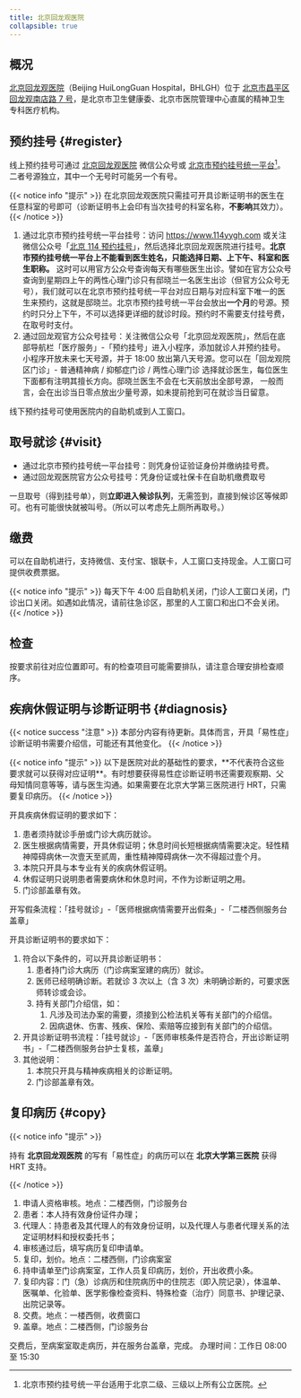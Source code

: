 ```yaml
---
title: 北京回龙观医院
collapsible: true
---
```


## 概况

[北京回龙观医院](https://bhlgh.com)（Beijing HuiLongGuan Hospital，BHLGH）位于 [北京市昌平区回龙观南店路 7 号](https://amap.com/place/B000A0989A)，是北京市卫生健康委、北京市医院管理中心直属的精神卫生专科医疗机构。

## 预约挂号 {#register}

线上预约挂号可通过 [北京回龙观医院](weixin://bjhlgyy62715511) 微信公众号或 [北京市预约挂号统一平台](https://www.114yygh.com)[^1]。二者号源独立，其中一个无号时可能另一个有号。

{{< notice info "提示" >}}
在北京回龙观医院只需挂可开具诊断证明书的医生在任意科室的号即可（诊断证明书上会印有当次挂号的科室名称，**不影响**其效力）。
{{< /notice >}}

1. 通过北京市预约挂号统一平台挂号：访问 <https://www.114yygh.com> 或关注微信公众号「[北京 114 预约挂号](weixin://beijing114guahao)」，然后选择北京回龙观医院进行挂号。**北京市预约挂号统一平台上不能看到医生姓名，只能选择日期、上下午、科室和医生职称。** 这时可以用官方公众号查询每天有哪些医生出诊。譬如在官方公众号查询到星期四上午的两性心理门诊只有邸晓兰一名医生出诊（但官方公众号无号），我们就可以在北京市预约挂号统一平台对应日期与对应科室下唯一的医生来预约，这就是邸晓兰。北京市预约挂号统一平台会放出**一个月**的号源。预约时只分上下午，不可以选择更详细的就诊时段。预约时不需要支付挂号费，在取号时支付。
2. 通过回龙观官方公众号挂号：关注微信公众号「北京回龙观医院」，然后在底部导航栏「医疗服务」-「预约挂号」进入小程序，添加就诊人并预约挂号。小程序开放未来七天号源，并于 18:00 放出第八天号源。您可以在「回龙观院区门诊」- 普通精神病 / 抑郁症门诊 / 两性心理门诊 选择就诊医生，每位医生下面都有注明其擅长方向。邸晓兰医生不会在七天前放出全部号源， 一般而言，会在出诊当日零点放出少量号源，如未提前抢到可在就诊当日留意。

线下预约挂号可使用医院内的自助机或到人工窗口。

## 取号就诊 {#visit}


- 通过北京市预约挂号统一平台挂号：则凭身份证验证身份并缴纳挂号费。
- 通过回龙观医院官方公众号挂号：凭身份证或社保卡在自助机缴费取号

一旦取号（得到挂号单），则**立即进入候诊队列**，无需签到，直接到候诊区等候即可。也有可能很快就被叫号。（所以可以考虑先上厕所再取号。）

## 缴费

可以在自助机进行，支持微信、支付宝、银联卡，人工窗口支持现金。人工窗口可提供收费票据。

{{< notice info "提示" >}}
每天下午 4:00 后自助机关闭，门诊人工窗口关闭，门诊出口关闭。如遇如此情况，请前往急诊区，那里的人工窗口和出口不会关闭。
{{< /notice >}}

## 检查

按要求前往对应位置即可。有的检查项目可能需要排队，请注意合理安排检查顺序。

## 疾病休假证明与诊断证明书 {#diagnosis}

{{< notice success "注意" >}}
本部分内容有待更新。具体而言，开具「易性症」诊断证明书需要介绍信，可能还有其他变化。
{{< /notice >}}
</p>
{{< notice info "提示" >}}
以下是医院对此的基础性的要求，**不代表符合这些要求就可以获得对应证明**。有时想要获得易性症诊断证明书还需要观察期、父母知情同意等等，请与医生沟通。如果需要在北京大学第三医院进行 HRT，只需要复印病历。
{{< /notice >}}

开具疾病休假证明的要求如下：

1. 患者须持就诊手册或门诊大病历就诊。
1. 医生根据病情需要，开具休假证明；休息时间长短根据病情需要决定。轻性精神障碍病休一次壹天至贰周，重性精神障碍病休一次不得超过壹个月。
1. 本院只开具与本专业有关的疾病休假证明。
1. 休假证明只说明患者需要病休和休息时间，不作为诊断证明之用。
1. 门诊部盖章有效。

开写假条流程：「挂号就诊」-「医师根据病情需要开出假条」-「二楼西侧服务台盖章」

开具诊断证明书的要求如下：

1. 符合以下条件的，可以开具诊断证明书：
   1. 患者持门诊大病历（门诊病案室建的病历）就诊。
   1. 医师已经明确诊断。若就诊 3 次以上（含 3 次）未明确诊断的，可要求医师转诊或会诊。
   1. 持有关部门介绍信，如：
      1. 凡涉及司法办案的需要，须接到公检法机关等有关部门的介绍信。
      1. 因病退休、伤害、残疾、保险、索赔等应接到有关部门的介绍信。
1. 开具诊断证明书流程：「挂号就诊」-「医师审核条件是否符合，开出诊断证明书」-「二楼西侧服务台护士复核，盖章」
1. 其他说明：
   1. 本院只开具与精神疾病相关的诊断证明。
   1. 门诊部盖章有效。

## 复印病历 {#copy}

{{< notice info "提示" >}}

持有 **北京回龙观医院** 的写有「易性症」的病历可以在 **北京大学第三医院** 获得 HRT 支持。

{{< /notice >}}

1. 申请人资格审核。地点：二楼西侧，门诊服务台
1. 患者：本人持有效身份证件办理；
1. 代理人：持患者及其代理人的有效身份证明，以及代理人与患者代理关系的法定证明材料和授权委托书；
1. 审核通过后，填写病历复印申请单。
1. 复印，划价。地点：二楼西侧，门诊病案室
1. 持申请单至门诊病案室，工作人员复印病历，划价，开出收费小条。
1. 复印内容：门（急）诊病历和住院病历中的住院志（即入院记录），体温单、医嘱单、化验单、医学影像检查资料、特殊检查（治疗）同意书、护理记录、出院记录等。
1. 交费。地点：一楼西侧，收费窗口
1. 盖章。地点：二楼西侧，门诊服务台

交费后，至病案室取走病历，并在服务台盖章，完成。
办理时间：工作日 08:00 至 15:30

[^1]: 北京市预约挂号统一平台适用于北京二级、三级以上所有公立医院。
